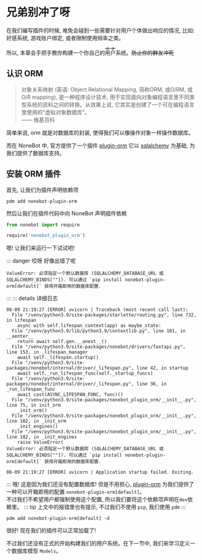 # 兄弟别冲了呀

在我们编写插件的时候, 难免会碰到一些需要针对用户个体做出响应的情况, 比如: 好感系统, 游戏账户绑定, 或者限制使用频率之类。

所以, 本章会手把手教你构建一个你自己的<ruby>用户<rp>(</rp><rt>~~涩涩~~</rt><rp>)</rp></ruby>系统。<Curtain>~~防止你的群友冲死~~</Curtain>

## 认识 ORM

> 对象关系映射 (英语: Object Relational Mapping, 简称ORM, 或O/RM, 或O/R mapping), 是一种程序设计技术, 用于实现面向对象编程语言里不同类型系统的资料之间的转换。从效果上说, 它其实是创建了一个可在编程语言里使用的"虚拟对象数据库"。  
> —— 维基百科

简单来说, orm 就是对数据库的封装, 使得我们可以像操作对象一样操作数据库。

而在 NoneBot 中, 官方提供了一个插件 [plugin-orm](https://github.com/nonebot/plugin-orm) 它以 [sqlalchemy](https://github.com/sqlalchemy/sqlalchemy) 为基础, 为我们提供了数据库支持。

## 安装 ORM 插件

首先, 让我们为插件声明依赖项

```shell
pdm add nonebot-plugin-orm
```

然后让我们在插件代码中向 NoneBot 声明插件依赖

```python
from nonebot import require

require('nonebot_plugin_orm')
```

嗯! 让我们来运行一下试试吧!

::: danger 哎呀
好像出错了呢

```shell
ValueError: 必须指定一个默认数据库 (SQLALCHEMY_DATABASE_URL 或 SQLALCHEMY_BINDS[""]). 可以通过 `pip install nonebot-plugin-orm[default]` 获得开箱即用的数据库配置.
```

:::
::: details 详细日志

```shell {18}
08-09 21:19:27 [ERROR] uvicorn | Traceback (most recent call last):
  File "/venv/python3.9/site-packages/starlette/routing.py", line 732, in lifespan
    async with self.lifespan_context(app) as maybe_state:
  File "/venv/python3.9/lib/python3.9/contextlib.py", line 181, in __aenter__
    return await self.gen.__anext__()
  File "/venv/python3.9/site-packages/nonebot/drivers/fastapi.py", line 153, in _lifespan_manager
    await self._lifespan.startup()
  File "/venv/python3.9/site-packages/nonebot/internal/driver/_lifespan.py", line 42, in startup
    await self._run_lifespan_func(self._startup_funcs)
  File "/venv/python3.9/site-packages/nonebot/internal/driver/_lifespan.py", line 36, in _run_lifespan_func
    await cast(ASYNC_LIFESPAN_FUNC, func)()
  File "/venv/python3.9/site-packages/nonebot_plugin_orm/__init__.py", line 75, in init_orm
    _init_orm()
  File "/venv/python3.9/site-packages/nonebot_plugin_orm/__init__.py", line 102, in _init_orm
    _init_engines()
  File "/venv/python3.9/site-packages/nonebot_plugin_orm/__init__.py", line 182, in _init_engines
    raise ValueError(
ValueError: 必须指定一个默认数据库 (SQLALCHEMY_DATABASE_URL 或 SQLALCHEMY_BINDS[""]). 可以通过 `pip install nonebot-plugin-orm[default]` 获得开箱即用的数据库配置.

08-09 21:19:27 [ERROR] uvicorn | Application startup failed. Exiting.
```

:::
哦! 这是因为我们还没有配置数据库! 但是不用担心, [plugin-orm](https://github.com/nonebot/plugin-orm) 为我们提供了一种可以开箱即用的配置 `nonebot-plugin-orm[default]`。  
不过我们不希望用户都强制使用这个配置, 所以我们要将这个依赖项声明在`dev`依赖里。
::: tip
上文中的报错里也有提示, 不过我们不使用 `pip`, 我们使用 `pdm`
:::

```shell
pdm add nonebot-plugin-orm[default] -d
```

很好! 现在我们的插件可以正常加载了!

不过我们还没有正式的开始构建我们的用户系统。在下一节中, 我们来学习定义一个数据库模型 `Models`。
